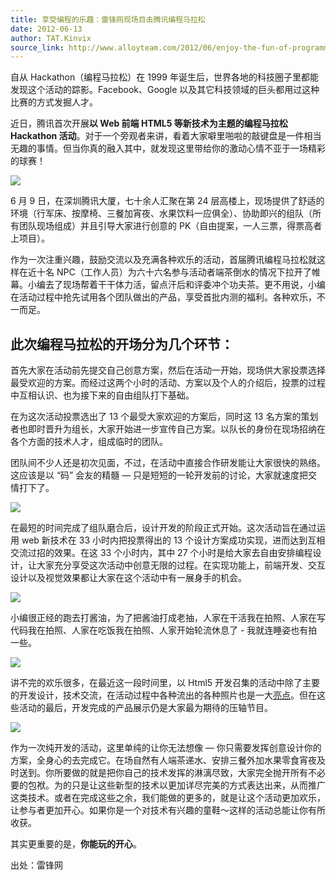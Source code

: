 ```yaml
---
title: 享受编程的乐趣：雷锋网现场目击腾讯编程马拉松
date: 2012-06-13
author: TAT.Kinvix
source_link: http://www.alloyteam.com/2012/06/enjoy-the-fun-of-programming-lei-feng-network-witnessed-the-scene-tencent-programming-marathon/
---
```


自从 Hackathon（编程马拉松）在 1999 年诞生后，世界各地的科技圈子里都能发现这个活动的踪影。Facebook、Google 以及其它科技领域的巨头都用过这种比赛的方式发掘人才。

近日，腾讯首次开展**以 Web 前端 HTML5 等新技术为主题的编程马拉松 Hackathon 活动**。对于一个旁观者来讲，看着大家噼里啪啦的敲键盘是一件相当无趣的事情。但当你真的融入其中，就发现这里带给你的激动心情不亚于一场精彩的球赛！

[![](http://www.alloyteam.com/wp-content/uploads/auto_save_image/2012/06/042207Wua.png)](http://www.alloyteam.com/wp-content/uploads/auto_save_image/2012/06/042207Wua.png)

6 月 9 日，在深圳腾讯大厦，七十余人汇聚在第 24 层高楼上，现场提供了舒适的环境（行军床、按摩椅、三餐加宵夜、水果饮料一应俱全）、协助即兴的组队（所有团队现场组成）并且引导大家进行创意的 PK（自由提案，一人三票，得票高者上项目）。

作为一次注重兴趣，鼓励交流以及充满各种欢乐的活动，首届腾讯编程马拉松就这样在近十名 NPC（工作人员）为六十六名参与活动者端茶倒水的情况下拉开了帷幕。小编去了现场帮着干干体力活，留点汗后和评委冲个功夫茶。更不用说，小编在活动过程中抢先试用各个团队做出的产品，享受首批内测的福利。各种欢乐，不一而足。

## 此次编程马拉松的开场分为几个环节：

首先大家在活动前先提交自己创意方案，然后在活动一开始，现场供大家投票选择最受欢迎的方案。而经过这两个小时的活动、方案以及个人的介绍后，投票的过程中互相认识、也为接下来的自由组队打下基础。

在为这次活动投票选出了 13 个最受大家欢迎的方案后，同时这 13 名方案的策划者也即时晋升为组长，大家开始进一步宣传自己方案。以队长的身份在现场招纳在各个方面的技术人才，组成临时的团队。

团队间不少人还是初次见面，不过，在活动中直接合作研发能让大家很快的熟络。这应该是以 “码” 会友的精髓 — 只是短短的一轮开发前的讨论，大家就速度把交情打下了。

[![](http://www.alloyteam.com/wp-content/uploads/auto_save_image/2012/06/042210Ac1.jpg)](http://www.alloyteam.com/wp-content/uploads/auto_save_image/2012/06/042210Ac1.jpg)

在最短的时间完成了组队磨合后，设计开发的阶段正式开始。这次活动旨在通过运用 web 新技术在 33 小时内把投票得出的 13 个设计方案成功实现，进而达到互相交流过招的效果。在这 33 个小时内，其中 27 个小时是给大家去自由安排编程设计，让大家充分享受这次活动中创意无限的过程。在实现功能上，前端开发、交互设计以及视觉效果都让大家在这个活动中有一展身手的机会。

[![](http://www.alloyteam.com/wp-content/uploads/auto_save_image/2012/06/042211w6o.jpg)](http://www.alloyteam.com/wp-content/uploads/auto_save_image/2012/06/042211w6o.jpg)

小编很正经的跑去打酱油，为了把酱油打成老抽，人家在干活我在拍照、人家在写代码我在拍照、人家在吃饭我在拍照、人家开始轮流休息了 - 我就连睡姿也有拍一些。

[![](http://www.alloyteam.com/wp-content/uploads/auto_save_image/2012/06/042214koh.png)](http://www.alloyteam.com/wp-content/uploads/auto_save_image/2012/06/042214koh.png)

讲不完的欢乐很多，在最近这一段时间里，以 Html5 开发召集的活动中除了主要的开发设计，技术交流，在活动过程中各种流出的各种照片也是一大[亮点](http://www.alloyteam.com/2012/06/the-tencent-hackathon-2012/)。但在这些活动的最后，开发完成的产品展示仍是大家最为期待的压轴节目。

[![](http://www.alloyteam.com/wp-content/uploads/auto_save_image/2012/06/0422168qv.png)](http://www.alloyteam.com/wp-content/uploads/auto_save_image/2012/06/0422168qv.png)

作为一次纯开发的活动，这里单纯的让你无法想像 — 你只需要发挥创意设计你的方案，全身心的去完成它。在场自然有人端茶递水、安排三餐外加水果零食宵夜及时送到。你所要做的就是把你自己的技术发挥的淋漓尽致，大家完全抛开所有不必要的包袱。为的只是让这些新型的技术以更加详尽完美的方式表达出来，从而推广这类技术。或者在完成这些之余，我们能做的更多的，就是让这个活动更加欢乐，让参与者更加开心。如果你是一个对技术有兴趣的童鞋～这样的活动总能让你有所收获。

其实更重要的是，**你能玩的开心**。

出处：雷锋网